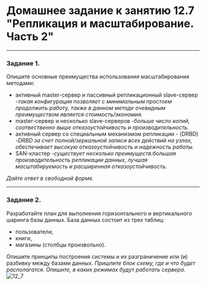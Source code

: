 # Домашнее задание к занятию 12.7 "Репликация и масштабирование. Часть 2"
---

### Задание 1.

Опишите основные преимущества использования масштабирования методами:

- активный master-сервер и пассивный репликационный slave-сервер 
  -*такая конфигурация позволяет с минимальным простоем продолжить работу, также в данном методе очевидным преимуществом является стоимость/экономия.*
- master-сервер и несколько slave-серверов 
  -*больше число копий, соотвественно выше отказоустойчивость и производительность.*
- активный сервер со специальным механизмом репликации - (DRBD)
  -*DRBD за счет полной/зеркальной записи всех действий на узлах, обеспечивает высокую отказоустойчивость и надежность работы.*
- SAN-кластер
  -*существует несколько преимуществ:большая производительность репликации данных, лучшая масштабируемость и расширенная отказоустойчивость.* 

*Дайте ответ в свободной форме.*

---

### Задание 2.


Разработайте план для выполнения горизонтального и вертикального шаринга базы данных. База данных состоит из трех таблиц: 

- пользователи, 
- книги, 
- магазины (столбцы произвольно). 

Опишите принципы построения системы и их разграничение или (и) разбивку между базами данных.
*Пришлите блок схему, где и что будет располагатся. Опишите, в каких режимах будут работать сервера.* 
![12_7](https://user-images.githubusercontent.com/108893621/198885122-ac0f9faf-b656-431e-bac4-ad84bd36e897.jpg)



